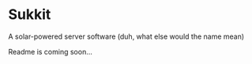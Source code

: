 # Sukkit
A solar-powered server software (duh, what else would the name mean)

Readme is coming soon...
